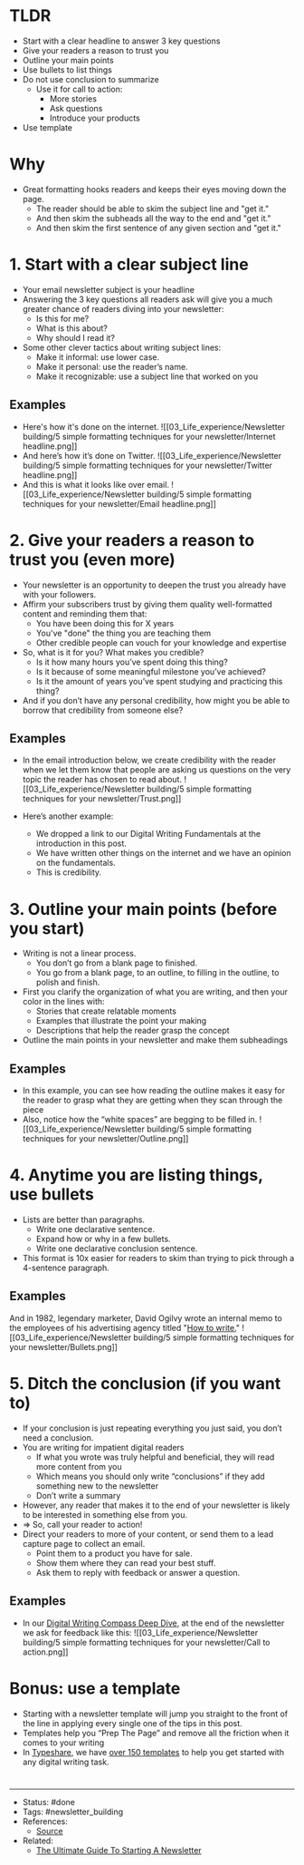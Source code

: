 # TLDR
- Start with a clear headline to answer 3 key questions
- Give your readers a reason to trust you
- Outline your main points
- Use bullets to list things
- Do not use conclusion to summarize
	- Use it for call to action:
		- More stories
		- Ask questions
		- Introduce your products
- Use template

# Why
- Great formatting hooks readers and keeps their eyes moving down the page.
	- The reader should be able to skim the subject line and "get it."
	- And then skim the subheads all the way to the end and "get it."
	- And then skim the first sentence of any given section and "get it."

# 1. Start with a clear subject line
- Your email newsletter subject is your headline
- Answering the 3 key questions all readers ask will give you a much greater chance of readers diving into your newsletter:
	- Is this for me?
	- What is this about?
	- Why should I read it?
- Some other clever tactics about writing subject lines:
	- Make it informal: use lower case.
	- Make it personal: use the reader’s name.
	- Make it recognizable: use a subject line that worked on you

## Examples
- Here's how it's done on the internet.
![[03_Life_experience/Newsletter building/5 simple formatting techniques for your newsletter/Internet headline.png]]
- And here’s how it’s done on Twitter.
![[03_Life_experience/Newsletter building/5 simple formatting techniques for your newsletter/Twitter headline.png]]
- And this is what it looks like over email.
![[03_Life_experience/Newsletter building/5 simple formatting techniques for your newsletter/Email headline.png]]

# 2. Give your readers a reason to trust you (even more)
- Your newsletter is an opportunity to deepen the trust you already have with your followers.
- Affirm your subscribers trust by giving them quality well-formatted content and reminding them that:
	- You have been doing this for X years
	- You've "done" the thing you are teaching them
	- Other credible people can vouch for your knowledge and expertise
- So, what is it for you? What makes you credible?
	- Is it how many hours you’ve spent doing this thing?
	- Is it because of some meaningful milestone you’ve achieved?
	- Is it the amount of years you’ve spent studying and practicing this thing?
- And if you don’t have any personal credibility, how might you be able to borrow that credibility from someone else?

## Examples
- In the email introduction below, we create credibility with the reader when we let them know that people are asking us questions on the very topic the reader has chosen to read about.
![[03_Life_experience/Newsletter building/5 simple formatting techniques for your newsletter/Trust.png]]

- Here’s another example: 
	- We dropped a link to our Digital Writing Fundamentals at the introduction in this post.
	- We have written other things on the internet and we have an opinion on the fundamentals.
	- This is credibility.

# 3. Outline your main points (before you start)
- Writing is not a linear process.
	- You don’t go from a blank page to finished.
	- You go from a blank page, to an outline, to filling in the outline, to polish and finish.
- First you clarify the organization of what you are writing, and then your color in the lines with:
	- Stories that create relatable moments
	- Examples that illustrate the point your making
	- Descriptions that help the reader grasp the concept
- Outline the main points in your newsletter and make them subheadings

## Examples
- In this example, you can see how reading the outline makes it easy for the reader to grasp what they are getting when they scan through the piece
- Also, notice how the “white spaces” are begging to be filled in.
![[03_Life_experience/Newsletter building/5 simple formatting techniques for your newsletter/Outline.png]]

# 4. Anytime you are listing things, use bullets
- Lists are better than paragraphs.
	- Write one declarative sentence.
	- Expand how or why in a few bullets.
	- Write one declarative conclusion sentence.
- This format is 10x easier for readers to skim than trying to pick through a 4-sentence paragraph.

## Examples
And in 1982, legendary marketer, David Ogilvy wrote an internal memo to the employees of his advertising agency titled "[How to write.](https://twitter.com/dickiebush/status/1399879281652678664)"
![[03_Life_experience/Newsletter building/5 simple formatting techniques for your newsletter/Bullets.png]]

# 5. Ditch the conclusion (if you want to)
- If your conclusion is just repeating everything you just said, you don’t need a conclusion.
- You are writing for impatient digital readers
	- If what you wrote was truly helpful and beneficial, they will read more content from you
	- Which means you should only write “conclusions” if they add something new to the newsletter
	- Don’t write a summary
- However, any reader that makes it to the end of your newsletter is likely to be interested in something else from you.
- => So, call your reader to action!
- Direct your readers to more of your content, or send them to a lead capture page to collect an email.
	- Point them to a product you have for sale. 
	- Show them where they can read your best stuff.
	- Ask them to reply with feedback or answer a question.

## Examples
- In our [Digital Writing Compass Deep Dive](https://digitalwritingcompass.com/), at the end of the newsletter we ask for feedback like this:
![[03_Life_experience/Newsletter building/5 simple formatting techniques for your newsletter/Call to action.png]]

# Bonus: use a template
- Starting with a newsletter template will jump you straight to the front of the line in applying every single one of the tips in this post.
- Templates help you “Prep The Page” and remove all the friction when it comes to your writing
- In [Typeshare](https://typeshare.co/), we have [over 150 templates](https://typeshare.co/templates) to help you get started with any digital writing task.

#
---
- Status: #done
- Tags: #newsletter_building
- References:
	- [Source](https://www.ship30for30.com/post/formatting-techniques-for-a-newsletter-5-simple-tips)
- Related:
	- [The Ultimate Guide To Starting A Newsletter](https://www.ship30for30.com/post/the-ultimate-guide-to-starting-a-newsletter)
